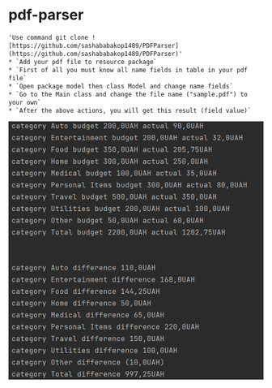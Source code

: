 # pdf-parser

    'Use command git clone ![https://github.com/sashababakop1489/PDFParser](https://github.com/sashababakop1489/PDFParser)'
    * `Add your pdf file to resource package`
    * `First of all you must know all name fields in table in your pdf file`
    * `Open package model then class Model and change name fields`
    * `Go to the Main class and change the file name ("sample.pdf") to your own`
    * `After the above actions, you will get this result (field value)`

![img.png](img.png)

